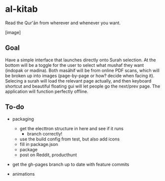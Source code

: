 # al-kitab
Read the Qur'ān from wherever and whenever you want.

[image]


## Goal
Have a simple interface that launches directly onto Surah selection. At the bottom will be a toggle for the user to select what mushaf they want (indopak or madina). Both masāhif will be from online PDF scans, which will be broken up into images (page-by-page or how? decide when facing it). Selecing a surah will load the relevant page actually, and then keyboard shortcut and beautiful floating gui will let people go the next/prev page. The application will function perfectly offline.

## To-do

- packaging
	- get the electtron structure in here and see if it runs
		- branch correctly!
	- use the build config from test, but also add icons
	- fill in package.json
	- package
	- post on Reddit, producthunt

- get the gh-pages branch up to date with feature commits

- animations
